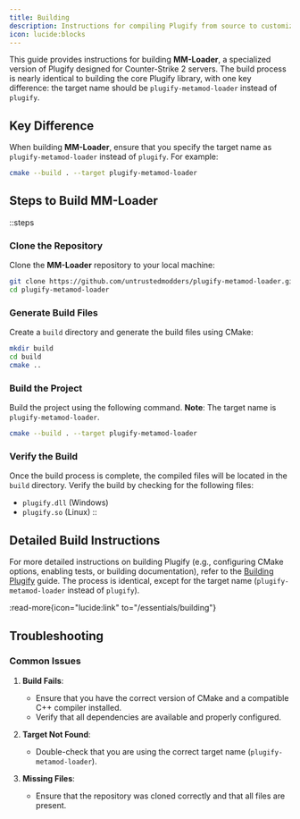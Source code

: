 ```yaml
---
title: Building
description: Instructions for compiling Plugify from source to customize it for specific game modding needs.
icon: lucide:blocks
---
```


This guide provides instructions for building **MM-Loader**, a specialized version of Plugify designed for Counter-Strike 2 servers. The build process is nearly identical to building the core Plugify library, with one key difference: the target name should be `plugify-metamod-loader` instead of `plugify`.

## **Key Difference**
When building **MM-Loader**, ensure that you specify the target name as `plugify-metamod-loader` instead of `plugify`. For example:

```bash
cmake --build . --target plugify-metamod-loader
```

## **Steps to Build MM-Loader**

::steps
### **Clone the Repository**
Clone the **MM-Loader** repository to your local machine:

```bash
git clone https://github.com/untrustedmodders/plugify-metamod-loader.git --recursive
cd plugify-metamod-loader
```

### **Generate Build Files**
Create a `build` directory and generate the build files using CMake:

```bash
mkdir build
cd build
cmake ..
```

### **Build the Project**
Build the project using the following command. **Note**: The target name is `plugify-metamod-loader`.

```bash
cmake --build . --target plugify-metamod-loader
```

### **Verify the Build**
Once the build process is complete, the compiled files will be located in the `build` directory. Verify the build by checking for the following files:
- `plugify.dll` (Windows)
- `plugify.so` (Linux)
::

## **Detailed Build Instructions**
For more detailed instructions on building Plugify (e.g., configuring CMake options, enabling tests, or building documentation), refer to the [Building Plugify](/essentials/building) guide. The process is identical, except for the target name (`plugify-metamod-loader` instead of `plugify`).

:read-more{icon="lucide:link" to="/essentials/building"}

## **Troubleshooting**

### **Common Issues**
1. **Build Fails**:
    - Ensure that you have the correct version of CMake and a compatible C++ compiler installed.
    - Verify that all dependencies are available and properly configured.

2. **Target Not Found**:
    - Double-check that you are using the correct target name (`plugify-metamod-loader`).

3. **Missing Files**:
    - Ensure that the repository was cloned correctly and that all files are present.

